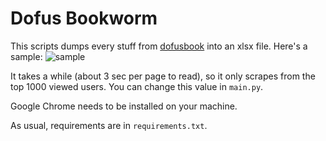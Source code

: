 # Dofus Bookworm

This scripts dumps every stuff from [dofusbook](https://www.dofusbook.net) into an xlsx file. Here's a sample:
![sample](https://i.imgur.com/aPWHPGH.png)

It takes a while (about 3 sec per page to read), so it only scrapes from the top 1000 viewed users. You can change this value in ```main.py```.

Google Chrome needs to be installed on your machine.

As usual, requirements are in ```requirements.txt```.